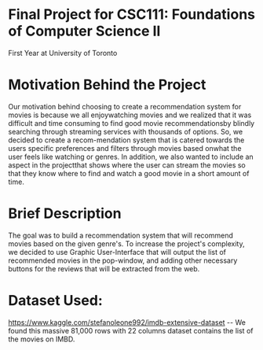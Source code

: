 # Final Project for CSC111: Foundations of Computer Science II 
First Year at University of Toronto


# Motivation Behind the Project
Our motivation behind choosing to create a recommendation system for movies is because we all enjoywatching movies and we realized that it was difficult and time consuming to find good movie recommendationsby blindly searching through streaming services with thousands of options.  So, we decided to create a recom-mendation system that is catered towards the users specific preferences and filters through movies based onwhat the user feels like watching or genres.  In addition, we also wanted to include an aspect in the projectthat shows where the user can stream the movies so that they know where to find and watch a good movie in a short amount of time.  

# Brief Description
The goal was to build a recommendation system that will recommend movies based on the given genre's. To increase the project's complexity, we decided to use Graphic User-Interface that will output the list of recommended movies in the pop-window, and adding other necessary buttons for the reviews that will be extracted from the web.


# Dataset Used: 
https://www.kaggle.com/stefanoleone992/imdb-extensive-dataset -- We found this massive 81,000 rows with 22 columns dataset contains the list of the movies on IMBD.   
